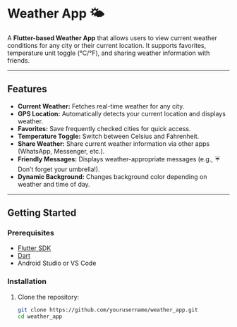 # Weather App 🌤️

A **Flutter-based Weather App** that allows users to view current weather conditions for any city or their current location. It supports favorites, temperature unit toggle (°C/°F), and sharing weather information with friends.

---

## Features

- **Current Weather:** Fetches real-time weather for any city.
- **GPS Location:** Automatically detects your current location and displays weather.
- **Favorites:** Save frequently checked cities for quick access.
- **Temperature Toggle:** Switch between Celsius and Fahrenheit.
- **Share Weather:** Share current weather information via other apps (WhatsApp, Messenger, etc.).
- **Friendly Messages:** Displays weather-appropriate messages (e.g., ☔ Don’t forget your umbrella!).
- **Dynamic Background:** Changes background color depending on weather and time of day.

---

## Getting Started

### Prerequisites

- [Flutter SDK](https://flutter.dev/docs/get-started/install)
- [Dart](https://dart.dev/get-dart)
- Android Studio or VS Code

### Installation

1. Clone the repository:
   ```bash
   git clone https://github.com/yourusername/weather_app.git
   cd weather_app

